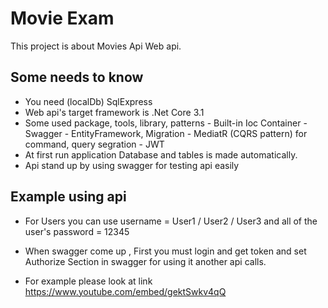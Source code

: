# Movie Exam
This project is about Movies Api Web api. 

## Some needs to know
  * You need (localDb) SqlExpress
  * Web api's target framework is .Net Core 3.1
  * Some used package, tools, library, patterns
        - Built-in Ioc Container 
        - Swagger
        - EntityFramework, Migration
        - MediatR (CQRS pattern) for command, query segration
        - JWT 
  * At first run application Database and tables is made automatically.
  * Api stand up by using swagger for testing api easily
  
## Example using api 
 - For Users you can use username = User1 / User2 / User3  and all of the user's password = 12345
 
 - When swagger come up , First you must login and get token and set Authorize Section in swagger for using it another api calls.
 
 - For example please look at link https://www.youtube.com/embed/gektSwkv4qQ
 


 
